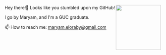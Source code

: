 
<!--  <div align="center">
  <a href="https://www.linkedin.com/in/maryameloraby/">
    <img src="https://img.shields.io/badge/LinkedIn-blue?style=for-the-badge&logo=linkedin&logoColor=white" alt="LinkedIn Badge" />
  </a>
</div>
 <div align="center">
<img src="https://komarev.com/ghpvc/?username=maryameloraby&style=flat-square&color=blue" alt="" align="center"/>
  </div> -->
<!-- <h1 align="center">
  Hey there!
  <img src="https://media.giphy.com/media/hvRJCLFzcasrR4ia7z/giphy.gif" width="30px"/>
</h1> -->

Hey there!👋 Looks like you stumbled upon my GitHub!
  <img align="right" src="https://user-images.githubusercontent.com/42250266/179847576-7e36e313-446c-4b0f-b331-29cd0f6b4c84.png" width="145px"/>

I go by Maryam, and I'm a GUC graduate.

:mailbox: How to reach me: maryam.eloraby@gmail.com


<!--
---
- :seedling: Always open to learning.
- :candle: Currently studying for finals.

### :fire: My Stats :
 [![Top Langs](https://github-readme-stats.vercel.app/api/top-langs/?username=maryamsherif)](https://github.com/anuraghazra/github-readme-stats)

[![GitHub Streak](https://github-readme-streak-stats.herokuapp.com?user=mareloraby&theme=tokyonight&hide_border=true&date_format=M%20j%5B%2C%20Y%5D)](https://git.io/streak-stats)
 -->
<!-- ---
### :hammer_and_wrench: Languages and Tools :
<div>
<p align="center"> 
 <a href="https://www.python.org" target="_blank"> <img src="https://raw.githubusercontent.com/devicons/devicon/master/icons/python/python-original.svg" alt="python" width="40" height="40"/> </a>
 <a href="https://www.java.com" target="_blank"> <img src="https://raw.githubusercontent.com/devicons/devicon/master/icons/java/java-original.svg" alt="java" width="40" height="40"/> </a>
  <a href="https://www.w3.org/html/" target="_blank"> <img src="https://raw.githubusercontent.com/devicons/devicon/master/icons/html5/html5-original-wordmark.svg" alt="html5" width="40" height="40"/> </a>
  <a href="https://www.w3schools.com/css/" target="_blank"> <img src="https://raw.githubusercontent.com/devicons/devicon/master/icons/css3/css3-original-wordmark.svg" alt="css3" width="40" height="40"/> </a>
<a href="https://getbootstrap.com" target="_blank"> <img src="https://raw.githubusercontent.com/devicons/devicon/master/icons/bootstrap/bootstrap-plain-wordmark.svg" alt="bootstrap" width="40" height="40"/> </a> 
 <a href="https://developer.mozilla.org/en-US/docs/Web/JavaScript" target="_blank"> <img src="https://raw.githubusercontent.com/devicons/devicon/master/icons/javascript/javascript-original.svg" alt="javascript" width="40" height="40"/> </a> 
  <a href="https://reactnative.dev/" target="_blank"> <img src="https://reactnative.dev/img/header_logo.svg" alt="reactnative" width="40" height="40"/> </a>
<a href="https://www.w3schools.com/cs/" target="_blank"> <img src="https://raw.githubusercontent.com/devicons/devicon/master/icons/csharp/csharp-original.svg" alt="csharp" width="40" height="40"/> </a>
 <a href="https://nodejs.org" target="_blank"> <img src="https://raw.githubusercontent.com/devicons/devicon/master/icons/nodejs/nodejs-original-wordmark.svg" alt="nodejs" width="40" height="40"/> </a> 
<a href="https://www.microsoft.com/en-us/sql-server" target="_blank"> <img src="https://www.svgrepo.com/show/303229/microsoft-sql-server-logo.svg" alt="mssql" width="40" height="40"/> </a> 
</div>
 -->
<!-- 
[![GitHub Streak](https://github-readme-streak-stats.herokuapp.com?user=mareloraby&theme=tokyonight&hide_border=true&date_format=M%20j%5B%2C%20Y%5D)](https://git.io/streak-stats)
 -->

<!-- <p align="center">
  <img src="https://github.com/mareloraby/mareloraby/blob/output/github-contribution-grid-snake.svg" alt="animated" />
</p>
 -->

<!--
**mareloraby/mareloraby** is a ✨ _special_ ✨ repository because its `README.md` (this file) appears on your GitHub profile.

Here are some ideas to get you started:

- 🔭 I’m currently working on ...
- 🌱 I’m currently learning ...
- 👯 I’m looking to collaborate on ...
- 🤔 I’m looking for help with ...
- 💬 Ask me about ...
- 📫 How to reach me: ...
- 😄 Pronouns: ...
- ⚡ Fun fact: ...
-->
